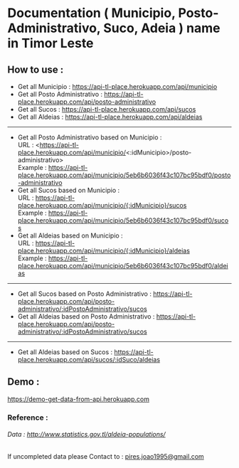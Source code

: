 # Documentation ( Municipio, Posto-Administrativo, Suco, Adeia ) name in Timor Leste

## How to use :

- Get all Municipio : https://api-tl-place.herokuapp.com/api/municipio
- Get all Posto Administrativo : https://api-tl-place.herokuapp.com/api/posto-administrativo
- Get all Sucos : https://api-tl-place.herokuapp.com/api/sucos
- Get all Aldeias : https://api-tl-place.herokuapp.com/api/aldeias

---

- Get all Posto Administrativo based on Municipio : <br />
    URL :  <https://api-tl-place.herokuapp.com/api/municipio/<:idMunicipio>/posto-administrativo> <br />
    Example : https://api-tl-place.herokuapp.com/api/municipio/5eb6b6036f43c107bc95bdf0/posto-administrativo  <br />
- Get all Sucos based on Municipio :  <br />
    URL : https://api-tl-place.herokuapp.com/api/municipio/{:idMunicipio}/sucos <br />
    Example : https://api-tl-place.herokuapp.com/api/municipio/5eb6b6036f43c107bc95bdf0/sucos <br />
- Get all Aldeias based on Municipio : <br />
    URL :  https://api-tl-place.herokuapp.com/api/municipio/{:idMunicipio}/aldeias <br />
    Example : https://api-tl-place.herokuapp.com/api/municipio/5eb6b6036f43c107bc95bdf0/aldeias <br />

---

- Get all Sucos based on Posto Administrativo : https://api-tl-place.herokuapp.com/api/posto-administrativo/:idPostoAdministrativo/sucos
- Get all Aldeias based on Posto Administrativo : https://api-tl-place.herokuapp.com/api/posto-administrativo/:idPostoAdministrativo/sucos

---

- Get all Aldeias based on Sucos : https://api-tl-place.herokuapp.com/api/sucos/:idSuco/aldeias

## Demo : 
 https://demo-get-data-from-api.herokuapp.com

### Reference :

###### Data : http://www.statistics.gov.tl/aldeia-populations/

If uncompleted data please Contact to : pires.joao1995@gmail.com
